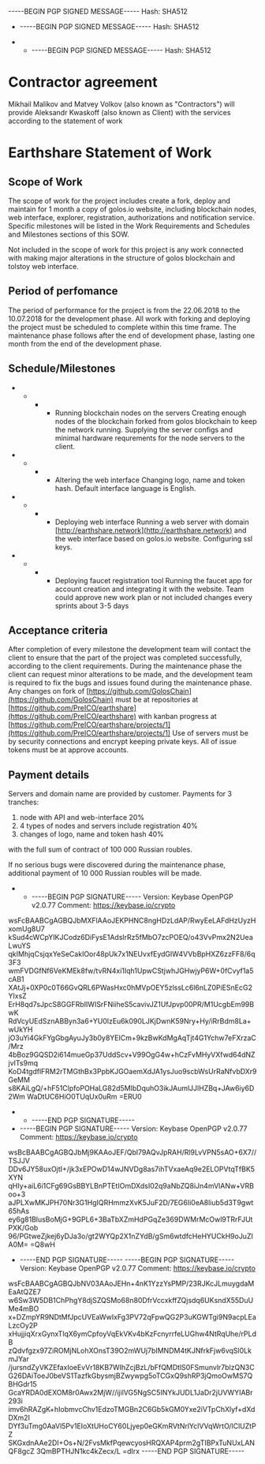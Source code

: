 -----BEGIN PGP SIGNED MESSAGE-----
Hash: SHA512

- -----BEGIN PGP SIGNED MESSAGE-----
Hash: SHA512

- - -----BEGIN PGP SIGNED MESSAGE-----
Hash: SHA512

#  Contractor agreement

Mikhail Malikov and Matvey Volkov (also known as "Contractors") will provide Aleksandr Kwaskoff (also known as Client) with the services according to the statement of work

# Earthshare Statement of Work

## Scope of Work

The scope of work for the project includes create a fork, deploy and maintain for 1 month a copy of golos.io website, including blockchain nodes, web interface, explorer, registration, authorizations and notification service. Specific milestones will be listed in the Work Requirements and Schedules and Milestones sections of this SOW.

Not included in the scope of work for this project is any work connected with making major alterations in the structure of golos blockchain and tolstoy web interface.

## Period of perfomance

The period of performance for the project is from the  22.06.2018 to the  10.07.2018  for the development phase. All work with forking and deploying the project must be scheduled to complete within this time frame. The maintenance phase follows after the end of development phase, lasting one month from the end of the development phase.

## Schedule/Milestones

- - - -   Running blockchain nodes on the servers Creating enough nodes of the blockchain forked from golos blockchain to keep the network running. Supplying the server configs and minimal hardware requrements for the node servers to the client.
    
- - - -   Altering the web interface Changing logo, name and token hash. Default interface language is English. 
    
- - - -   Deploying web interface Running a web server with domain  [http://earthshare.network](http://earthshare.network)  and the web interface based on golos.io website. Configuring ssl keys.
    
- - - -   Deploying faucet registration tool Running the faucet app for account creation and integrating it with the website. Team could approve new work plan or not included changes every sprints about 3-5 days

## Acceptance criteria

After completion of every milestone the development team will contact the client to ensure that the part of the project was completed successfully, according to the client requirements. During the maintenance phase the client can request minor alterations to be made, and the development team is required to fix the bugs and issues found during the maintenance phase. Any changes on fork of  [https://github.com/GolosChain](https://github.com/GolosChain)  must be at repositories at  [https://github.com/PreICO/earthshare](https://github.com/PreICO/earthshare)  with kanban progress at  [https://github.com/PreICO/earthshare/projects/1](https://github.com/PreICO/earthshare/projects/1)  Use of servers must be by security connections and encrypt keeping private keys. All of issue tokens must be at approve accounts.

## Payment details

Servers and domain name are provided by customer.  Payments for 3 tranches:

1.  node with API and web-interface 20%
2.  4 types of nodes and servers include registration 40%
3.  changes of logo, name and token hash 40%

with the full sum of contract of 100 000 Russian roubles.

If no serious bugs were discovered during the maintenance phase, additional payment of 10 000 Russian roubles will be made. 
- - -----BEGIN PGP SIGNATURE-----
Version: Keybase OpenPGP v2.0.77
Comment: https://keybase.io/crypto

wsFcBAABCgAGBQJbMXFlAAoJEKPHNC8ngHDzLdAP/RwyEeLAFdHzUyzHxomUg8U7
kSud4cWCpYIKJCodz6DiFysE1AdslrRz5fMbO7zcPOEQ/o43VvPmx2N2UeaLwuYS
qkIMhjqCsjqxYeSeCakIOor48pUk7x1NEUvxfEydGlW4VVbBpHXZ6zzFF8/6q3F3
wmFVDGfNf6VeKMEk8fw/tvRN4xi1Iqh1UpwCStjwhJGHwjyP6W+0fCvyf1a5cAB1
XAtJj+0XP0c0T66GvQRL6PWasHxc0hMVpOEY5zlssLc6l6nLZ0PiESnEcG2YIxsZ
ErH8qd7sJpcS8GGFRbIIWISrFNiiheS5cavivJZ1UfJpvp00PR/M1UcgbEm99BwK
RdVcyUEdSznABByn3a6+YU0lzEu6k090LJKjDwnK59Nry+Hy/iRrBdm8La+wUkYH
jO3uYi4GkFYgGbgAyuJy3b0y8YEICm+9kzBwKdMgAqTjt4G1Ychw7eFXrzaC/Mrz
4bBoz9GQSD2i614mueGp37UddScv+V99OgG4w+hCzFvMHyVXfwd64dNZjvITs9mq
KoD4tgdflFRM2rTMGthBx3PpbKJGOaemXdJA1ysJuo9scbWsUrRaNfvbDXr9GeMM
s8KAiLgQ/+hF51ClpfoPOHaLG82d5MIbDquhO3ikJAumlJJlHZBq+JAw6iy6D2Wm
WaDtUC6HiO0TUqUx0uRm
=ERU0
- - -----END PGP SIGNATURE-----
- -----BEGIN PGP SIGNATURE-----
Version: Keybase OpenPGP v2.0.77
Comment: https://keybase.io/crypto

wsBcBAABCgAGBQJbMj9KAAoJEF/Qbl79AQvJpRAH/Rl9LvVPN5sAO+6X7//TSJJV
DDv6JY58uxOjtI+/jk3xEPOwD14wJNVDg8as7ihTVxaeAq9e2ELOPVtqTfBK5XYN
qHIy+aiL6i1CFg69GsBBYLBnPTEtIOmDXdsI02q9aNbZQ8iJn4mVlANw+VRBoo+3
aJPLXwMKJPH70Nr3G1HgIQRHmmzXvK5JuF2D/7EG6Ii0eA8liub5d3T9gwt65hAs
ey6g81BlusBoMjG+9GPL6+3BaTbXZmHdPGqZe369DWMrMcOwl9TRrFJUtPXK/Gob
96/PGtweZjkej6yDJa3o/gt2WYQp2X1nZYdB/gSm6wtdfcHeHYUCkH9oJuZIA0M=
=Q8wH
- -----END PGP SIGNATURE-----
-----BEGIN PGP SIGNATURE-----
Version: Keybase OpenPGP v2.0.77
Comment: https://keybase.io/crypto

wsFcBAABCgAGBQJbNV03AAoJEHn+4nK1YzzYsPMP/23RJKcJLmuygdaMEaAtQZE7
w6Sw3W5DB1ChPhgY8djSZQSMo68n80DfrVccxkffZQjsdq6UKsndX55DuUMe4mBO
x+DZmpYR9NDtMfJpcUVEaWwIxFg3PV72qFpwQG2P3uKGWTgi9N9acpLEaLzcOy2P
xHujjiqXrxGynxTlqX6ymCpfoyVqEkVKv4bKzFcnyrrfeLUGhw4NtRqUhe/rPLdB
zQdvfgzx97ZiROMjNLohXOnsT39O2mWUj7bIMNDM4tKJNfrkFjw6vqSl0LkmJYar
/jursndZyVKZEfaxIoeEvVr18KB7WIhZcjBzL/bFfQMDtlS0FSmunvlr7blzQN3C
G26DAiToeJ0beVS1TazfkGbysmjBZwywpg5oTCGxQ9shRP3jQmoOwMS7QBHGdr15
GcaYRDA0dEXOM8r0Awx2MjW//ijilVG5NgSC5INYkJUDL1JaDr2jUVWYIABr293i
imv6hRAZgK+hIobmvcChv1EdzoTMGBn2C6Gb5kGM0Yxe2iVTpChXlyf+dXdDXm2I
DYf3uTmg0AaVl5Pv1EIoXtUHoCY60Ljyep0eGKmRVtNrlYclVVqWrtO/lClUZtPZ
SKGxdnAAe2DI+Os+N/2FvsMkfPqewcyosHRQXAP4prm2gTIBPxTuNUxLANQF8gcZ
3QmBPTHJN1kc4kZecx/L
=dIrx
-----END PGP SIGNATURE-----
